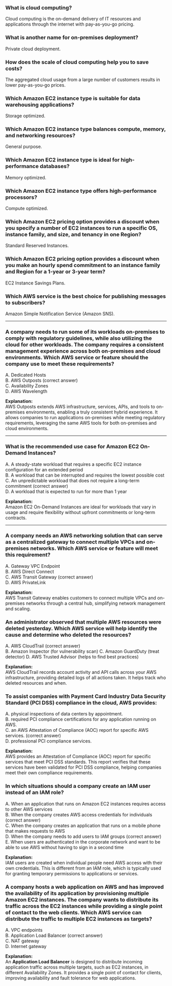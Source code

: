 ### What is cloud computing?
Cloud computing is the on-demand delivery of IT resources and applications through the internet with pay-as-you-go pricing.

### What is another name for on-premises deployment?
Private cloud deployment.

### How does the scale of cloud computing help you to save costs?
The aggregated cloud usage from a large number of customers results in lower pay-as-you-go prices.

### Which Amazon EC2 instance type is suitable for data warehousing applications?
Storage optimized.

### Which Amazon EC2 instance type balances compute, memory, and networking resources?
General purpose.

### Which Amazon EC2 instance type is ideal for high-performance databases?
Memory optimized.

### Which Amazon EC2 instance type offers high-performance processors?
Compute optimized.

### Which Amazon EC2 pricing option provides a discount when you specify a number of EC2 instances to run a specific OS, instance family, and size, and tenancy in one Region?
Standard Reserved Instances.

### Which Amazon EC2 pricing option provides a discount when you make an hourly spend commitment to an instance family and Region for a 1-year or 3-year term?
EC2 Instance Savings Plans.

### Which AWS service is the best choice for publishing messages to subscribers?
Amazon Simple Notification Service (Amazon SNS).

---

### A company needs to run some of its workloads on-premises to comply with regulatory guidelines, while also utilizing the cloud for other workloads. The company requires a consistent management experience across both on-premises and cloud environments. Which AWS service or feature should the company use to meet these requirements?

A. Dedicated Hosts  
B. AWS Outposts (correct answer)  
C. Availability Zones  
D. AWS Wavelength  

**Explanation:**  
AWS Outposts extends AWS infrastructure, services, APIs, and tools to on-premises environments, enabling a truly consistent hybrid experience. It allows companies to run applications on-premises while meeting regulatory requirements, leveraging the same AWS tools for both on-premises and cloud environments.

---

### What is the recommended use case for Amazon EC2 On-Demand Instances?

A. A steady-state workload that requires a specific EC2 instance configuration for an extended period  
B. A workload that can be interrupted and requires the lowest possible cost  
C. An unpredictable workload that does not require a long-term commitment (correct answer)  
D. A workload that is expected to run for more than 1 year  

**Explanation:**  
Amazon EC2 On-Demand Instances are ideal for workloads that vary in usage and require flexibility without upfront commitments or long-term contracts.

---

### A company needs an AWS networking solution that can serve as a centralized gateway to connect multiple VPCs and on-premises networks. Which AWS service or feature will meet this requirement?

A. Gateway VPC Endpoint  
B. AWS Direct Connect  
C. AWS Transit Gateway (correct answer)  
D. AWS PrivateLink  

**Explanation:**  
AWS Transit Gateway enables customers to connect multiple VPCs and on-premises networks through a central hub, simplifying network management and scaling.

### An administrator observed that multiple AWS resources were deleted yesterday. Which AWS service will help identify the cause and determine who deleted the resources?

A. AWS CloudTrail (correct answer)  
B. Amazon Inspector (for vulnerability scan) 
C. Amazon GuardDuty  (treat detector)
D. AWS Trusted Advisor  (helps to find best practices)

**Explanation:**  
AWS CloudTrail records account activity and API calls across your AWS infrastructure, providing detailed logs of all actions taken. It helps track who deleted resources and when.

### To assist companies with Payment Card Industry Data Security Standard (PCI DSS) compliance in the cloud, AWS provides:

A. physical inspections of data centers by appointment.  
B. required PCI compliance certifications for any application running on AWS.  
C. an AWS Attestation of Compliance (AOC) report for specific AWS services. (correct answer)  
D. professional PCI compliance services.  

**Explanation:**  
AWS provides an Attestation of Compliance (AOC) report for specific services that meet PCI DSS standards. This report verifies that these services have been validated for PCI DSS compliance, helping companies meet their own compliance requirements.

### In which situations should a company create an IAM user instead of an IAM role?

A. When an application that runs on Amazon EC2 instances requires access to other AWS services  
B. When the company creates AWS access credentials for individuals (correct answer)  
C. When the company creates an application that runs on a mobile phone that makes requests to AWS  
D. When the company needs to add users to IAM groups (correct answer)  
E. When users are authenticated in the corporate network and want to be able to use AWS without having to sign in a second time  

**Explanation:**  
IAM users are created when individual people need AWS access with their own credentials. This is different from an IAM role, which is typically used for granting temporary permissions to applications or services.

### A company hosts a web application on AWS and has improved the availability of its application by provisioning multiple Amazon EC2 instances. The company wants to distribute its traffic across the EC2 instances while providing a single point of contact to the web clients. Which AWS service can distribute the traffic to multiple EC2 instances as targets?

A. VPC endpoints  
B. Application Load Balancer (correct answer)  
C. NAT gateway  
D. Internet gateway  

**Explanation:**  
An **Application Load Balancer** is designed to distribute incoming application traffic across multiple targets, such as EC2 instances, in different Availability Zones. It provides a single point of contact for clients, improving availability and fault tolerance for web applications.
















